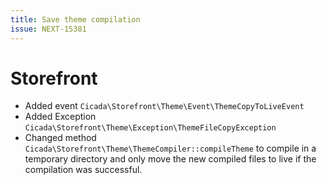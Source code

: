 ```yaml
---
title: Save theme compilation
issue: NEXT-15381
---
```


# Storefront

* Added event `Cicada\Storefront\Theme\Event\ThemeCopyToLiveEvent`
* Added Exception `Cicada\Storefront\Theme\Exception\ThemeFileCopyException`
* Changed method `Cicada\Storefront\Theme\ThemeCompiler::compileTheme` to compile in a temporary directory and only move the new compiled files to live if the compilation was successful.
